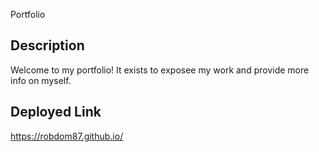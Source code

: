 Portfolio

## Description

Welcome to my portfolio! It exists to exposee my work and provide more info on myself. 

## Deployed Link

https://robdom87.github.io/